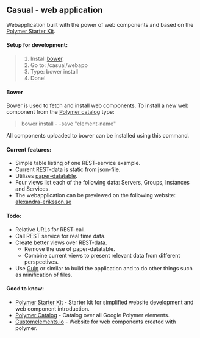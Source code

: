 Casual - web application
-------------
Webapplication built with the power of web components and based on the [Polymer Starter Kit](https://developers.google.com/web/tools/polymer-starter-kit/?hl=en).

#### Setup for development:
> 1. Install [bower](http://bower.io/).
> 2. Go to: /casual/webapp
> 2.  Type: bower install 
> 3.  Done!

#### Bower
Bower is used to fetch and install web components. To install a new web component from the [Polymer catalog](https://elements.polymer-project.org/) type:
> bower install - -save "element-name"

All components uploaded to bower can be installed using this command.

#### Current features: 
- Simple table listing of one REST-service example.
- Current REST-data is static from json-file.
- Utilizes [paper-datatable](https://customelements.io/David-Mulder/paper-datatable/).
- Four views list each of the following data: Servers, Groups, Instances and Services.
- The webapplication can be previewed on the following website: [alexandra-eriksson.se](http://alexandra-eriksson.se/#!/servers)

#### Todo:
- Relative URLs for REST-call.
- Call REST service for real time data.
- Create better views over REST-data. 
	- Remove the use of paper-datatable.
	- Combine current views to present relevant data from different perspectives.
- Use [Gulp](https://github.com/gulpjs/gulp) or similar to build the application and to do other things such as minification of files.  

#### Good to know:
- [Polymer Starter Kit](https://developers.google.com/web/tools/polymer-starter-kit/?hl=en) - Starter kit for simplified website development and web component introduction.
- [Polymer Catalog](https://elements.polymer-project.org/) - Catalog over all Google Polymer elements.
- [Customelements.io](https://customelements.io/) - Website for web components created with polymer.